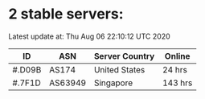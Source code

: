 # 2 stable servers:

Latest update at: Thu Aug 06 22:10:12 UTC 2020

| ID | ASN | Server Country | Online |
| -- | --- | -------------- | ------ |
| #.D09B | AS174 | United States | 24 hrs |
| #.7F1D | AS63949 | Singapore | 143 hrs |

